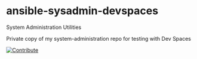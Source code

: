 # ansible-sysadmin-devspaces

System Administration Utilities

Private copy of my system-administration repo for testing with Dev Spaces


[![Contribute](https://www.eclipse.org/che/contribute.svg)](https://devspaces.apps.cluster-nhdnf.nhdnf.sandbox2356.opentlc.com/#https://github.com/scdaniels/ansible-sysadmin-devspaces)
